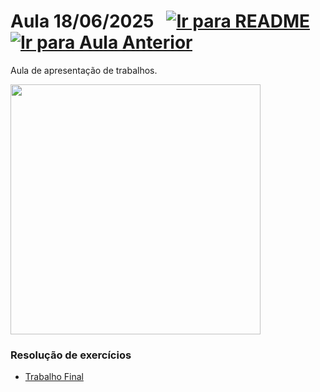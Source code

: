 # Aula 18/06/2025 &nbsp; [![Ir para README](https://img.shields.io/badge/Indice-Verde?style=for-the-badge)](../README.md#indice) &nbsp; [![Ir para Aula Anterior](https://img.shields.io/badge/Anterior-Aula%2015-007ACC?style=for-the-badge)](../aulas/17-06-2025.md) 

<p>
Aula de apresentação de trabalhos.
</p>

<img src="https://github.com/user-attachments/assets/aebb1b2b-6140-47b4-a13c-4b38d525f3cb" width="400" />


### Resolução de exercícios

- [Trabalho Final](../fichas/trabalho_final.pdf)

